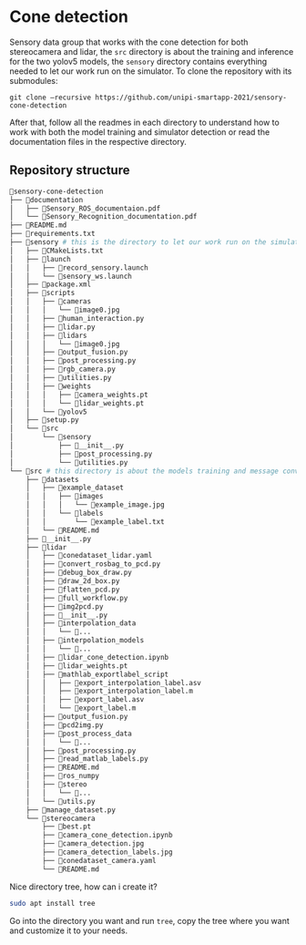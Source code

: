 # Cone detection
Sensory data group that works with the cone detection for both stereocamera and lidar, the ```src``` directory is about the training and inference for the two yolov5 models, the ```sensory``` directory contains everything needed to let our work run on the simulator.
To clone the repository with its submodules:
```
git clone —recursive https://github.com/unipi-smartapp-2021/sensory-cone-detection
```
After that, follow all the readmes in each directory to understand how to work with both the model training and simulator detection or read the documentation files in the respective directory.
## Repository structure
```bash
📂sensory-cone-detection
├── 📂documentation
│   ├── 📄Sensory_ROS_documentaion.pdf
│   └── 📄Sensory_Recognition_documentation.pdf
├── 📄README.md
├── 📄requirements.txt
├── 📂sensory # this is the directory to let our work run on the simulator
│   ├── 📄CMakeLists.txt
│   ├── 📂launch
│   │   ├── 📄record_sensory.launch
│   │   └── 📄sensory_ws.launch
│   ├── 📄package.xml
│   ├── 📂scripts
│   │   ├── 📂cameras
│   │   │   └── 📄image0.jpg
│   │   ├── 📄human_interaction.py
│   │   ├── 📄lidar.py
│   │   ├── 📂lidars
│   │   │   └── 📄image0.jpg
│   │   ├── 📄output_fusion.py
│   │   ├── 📄post_processing.py
│   │   ├── 📄rgb_camera.py
│   │   ├── 📄utilities.py
│   │   ├── 📂weights
│   │   │   ├── 📄camera_weights.pt
│   │   │   └── 📄lidar_weights.pt
│   │   └── 📕yolov5
│   ├── 📄setup.py
│   └── 📂src
│       └── 📂sensory
│           ├── 📄__init__.py
│           ├── 📄post_processing.py
│           └── 📄utilities.py
└── 📂src # this directory is about the models training and message conversion
    ├── 📂datasets
    │   ├── 📂example_dataset
    │   │   ├── 📂images
    │   │   │   └── 📄example_image.jpg
    │   │   └── 📂labels
    │   │       └── 📄example_label.txt
    │   └── 📄README.md
    ├── 📄__init__.py
    ├── 📂lidar
    │   ├── 📄conedataset_lidar.yaml
    │   ├── 📄convert_rosbag_to_pcd.py
    │   ├── 📄debug_box_draw.py
    │   ├── 📄draw_2d_box.py
    │   ├── 📄flatten_pcd.py
    │   ├── 📄full_workflow.py
    │   ├── 📄img2pcd.py
    │   ├── 📄__init__.py
    │   ├── 📂interpolation_data
    │   │   └── 📄...
    │   ├── 📂interpolation_models
    │   │   └── 📄...
    │   ├── 📄lidar_cone_detection.ipynb
    │   ├── 📄lidar_weights.pt
    │   ├── 📂mathlab_exportlabel_script
    │   │   ├── 📄export_interpolation_label.asv
    │   │   ├── 📄export_interpolation_label.m
    │   │   ├── 📄export_label.asv
    │   │   └── 📄export_label.m
    │   ├── 📄output_fusion.py
    │   ├── 📄pcd2img.py
    │   ├── 📂post_process_data
    │   │   └── 📄...
    │   ├── 📄post_processing.py
    │   ├── 📄read_matlab_labels.py
    │   ├── 📄README.md
    │   ├── 📕ros_numpy
    │   ├── 📂stereo
    │   │   └── 📄...
    │   └── 📄utils.py
    ├── 📄manage_dataset.py
    └── 📂stereocamera
        ├── 📄best.pt
        ├── 📄camera_cone_detection.ipynb
        ├── 📄camera_detection.jpg
        ├── 📄camera_detection_labels.jpg
        ├── 📄conedataset_camera.yaml
        └── 📄README.md
```

Nice directory tree, how can i create it?
```bash
sudo apt install tree
```
Go into the directory you want and run ```tree```, copy the tree where you want and customize it to your needs.
